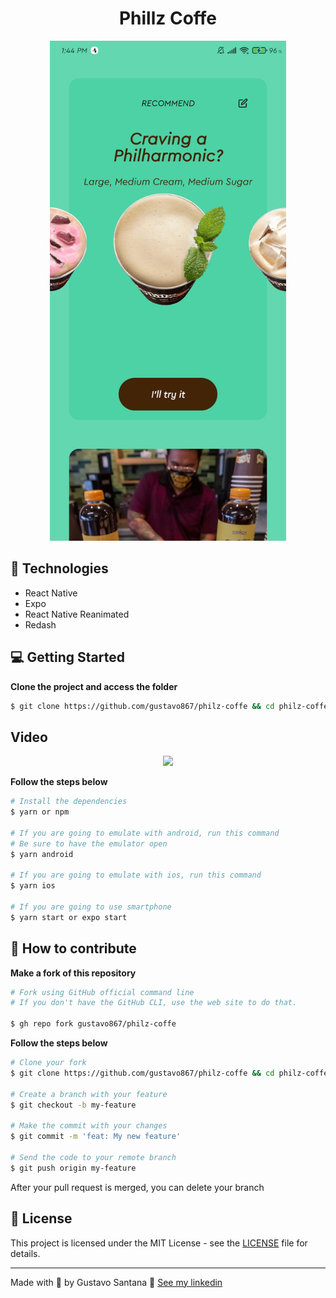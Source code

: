 <div align="center">
<h1>Phillz Coffe</h1>
<img src="./.github/screen1.jpg" height="800"></img>
</div>

## 🚀 Technologies

- React Native
- Expo
- React Native Reanimated
- Redash

## 💻 Getting Started

**Clone the project and access the folder**

```bash
$ git clone https://github.com/gustavo867/philz-coffe && cd philz-coffe
```

## Video

<div align="center">
    <img src="./.github/screen2.gif" height="800"/>
</div>

**Follow the steps below**

```bash
# Install the dependencies
$ yarn or npm

# If you are going to emulate with android, run this command
# Be sure to have the emulator open
$ yarn android

# If you are going to emulate with ios, run this command
$ yarn ios

# If you are going to use smartphone
$ yarn start or expo start
```

## 🤔 How to contribute

**Make a fork of this repository**

```bash
# Fork using GitHub official command line
# If you don't have the GitHub CLI, use the web site to do that.

$ gh repo fork gustavo867/philz-coffe
```

**Follow the steps below**

```bash
# Clone your fork
$ git clone https://github.com/gustavo867/philz-coffe && cd philz-coffe

# Create a branch with your feature
$ git checkout -b my-feature

# Make the commit with your changes
$ git commit -m 'feat: My new feature'

# Send the code to your remote branch
$ git push origin my-feature
```

After your pull request is merged, you can delete your branch

## 📝 License

This project is licensed under the MIT License - see the [LICENSE](LICENSE) file for details.

---

Made with 💜 by Gustavo Santana 👋 [See my linkedin](https://www.linkedin.com/in/gustavo-santana-83ba611a6/)
